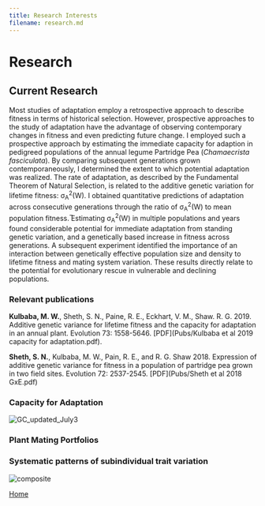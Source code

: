 ```yaml
---
title: Research Interests
filename: research.md
---
```


# Research

## Current Research 
Most studies of adaptation employ a retrospective approach to describe fitness in terms of historical selection. However, prospective approaches to the study of adaptation have the advantage of observing contemporary changes in fitness and even predicting future change. I employed such a prospective approach by estimating the immediate capacity for adaption in pedigreed populations of the annual legume Partridge Pea (*Chamaecrista fasciculata*). By comparing subsequent generations grown contemporaneously, I determined the extent to which potential adaptation was realized. The rate of adaptation, as described by the Fundamental Theorem of Natural Selection, is related to the additive genetic variation for lifetime fitness: σ<sub>A</sub><sup>2</sup>(W). I obtained quantitative predictions of adaptation across consecutive generations through the ratio of σ<sub>A</sub><sup>2</sup>(W) to mean population fitness. ̅Estimating σ<sub>A</sub><sup>2</sup>(W) in multiple populations and years found considerable potential for immediate adaptation from standing genetic variation, and a genetically based increase in fitness across generations. A subsequent experiment identified the importance of an interaction between genetically effective population size and density to lifetime fitness and mating system variation. These results directly relate to the potential for evolutionary rescue in vulnerable and declining populations. 

### Relevant publications
**Kulbaba, M. W.**, Sheth, S. N., Paine, R. E., Eckhart, V. M., Shaw. R. G. 2019. Additive genetic variance for lifetime fitness and the capacity for adaptation in an annual plant. Evolution 73: 1558-5646. [PDF](Pubs/Kulbaba et al 2019 capacity for adaptation.pdf).

**Sheth, S. N.**, Kulbaba, M. W., Pain, R. E., and R. G. Shaw 2018. Expression of additive genetic variance for fitness in a population of partridge pea grown in two field sites. Evolution 72: 2537-2545. [PDF](Pubs/Sheth et al 2018 GxE.pdf)

### Capacity for Adaptation
![GC_updated_July3](https://github.com/mason-kulbaba/mason-kulbaba.github.io/assets/48602491/d60a8bcd-a6e3-471c-9f3a-a23a0e90b305)


### Plant Mating Portfolios

### Systematic patterns of subindividual trait variation
![composite](https://github.com/mason-kulbaba/mason-kulbaba.github.io/assets/48602491/59bcf7dc-c3d3-469e-b320-254545c1566f)

[Home](index.md)
